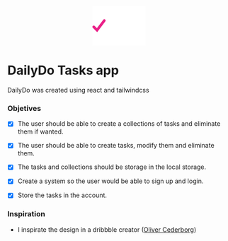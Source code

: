 <img style='display: flex; margin: 0 auto;' src="./public/logo.png" alt="App logo">


# DailyDo Tasks app
DailyDo was created using react and tailwindcss

### Objetives
- [x] The user should be able to create a collections of tasks and eliminate them if wanted.
- [x] The user should be able to create tasks, modify them and eliminate them.

- [x] The tasks and collections should be storage in the local storage.

- [x] Create a system so the user would be able to sign up and login.

- [x] Store the tasks in the account.

### Inspiration
- I inspirate the design in a dribbble creator ([Oliver Cederborg](https://dribbble.com/shots/15185058-Collection-Tasks))



